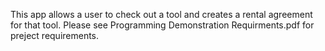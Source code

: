 This app allows a user to check out a tool and creates a rental agreement for that tool.
Please see Programming Demonstration Requirments.pdf for preject requirements.